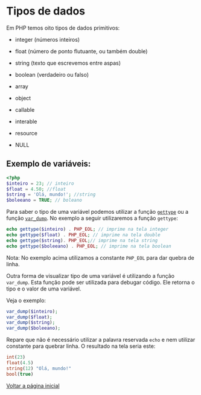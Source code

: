 # Tipos de dados 

Em PHP temos oito tipos de dados primitivos:
- integer (números inteiros)
- float (número de ponto flutuante, ou também double)
- string (texto que escrevemos entre aspas)
- boolean (verdadeiro ou falso)

- array
- object
- callable
- interable

- resource
- NULL
    
## Exemplo de variáveis:
 ```php
<?php
$inteiro = 23; // inteiro
$float = 4.50; //float
$string = 'Olá, mundo!'; //string
$boleeano = TRUE; // boleano
``` 

Para saber o tipo de uma variável podemos utilizar a função [`gettype`](https://www.php.net/manual/en/function.gettype) ou a função [`var_dump`](https://php.net/var_dump). No exemplo a seguir utilizaremos a função `gettype`: 
```php
echo gettype($inteiro) . PHP_EOL; // imprime na tela integer
echo gettype($float) . PHP_EOL; // imprime na tela double
echo gettype($string). PHP_EOL;// imprime na tela string
echo gettype($boleeano) . PHP_EOL; // imprime na tela boolean
```
Nota: No exemplo acima utilizamos a constante `PHP_EOL` para dar quebra de linha.

Outra forma de visualizar tipo de uma variável é utilizando a função `var_dump`. Esta função pode ser utilizada para debugar código. Ele retorna o tipo e o valor de uma variável.

Veja o exemplo:
```php
var_dump($inteiro);
var_dump($float);
var_dump($string);
var_dump($boleeano);
```
Repare que não é necessário utilizar a palavra reservada `echo` e nem utilizar constante para quebrar linha.
O resultado na tela seria este:
```php
int(23)
float(4.5)
string(12) "Olá, mundo!"
bool(true)
```

[Voltar a página inicial](../README.md)
